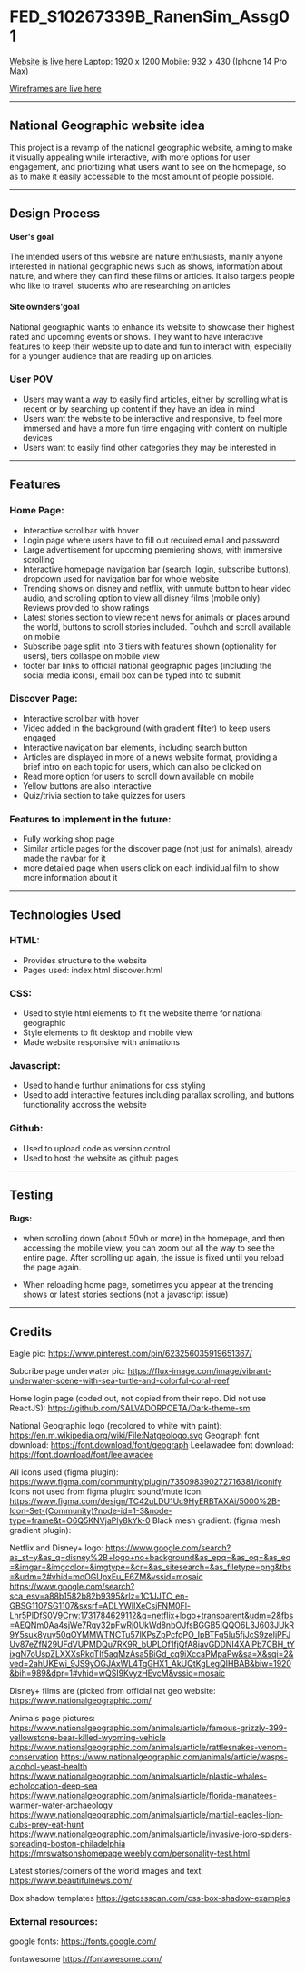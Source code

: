 # FED_S10267339B_RanenSim_Assg01

[Website is live here](https://razorbird360.github.io/FED_S10267339B_RanenSim_Assg01/ "Visit Page")
Laptop: 1920 x 1200
Mobile: 932 x 430 (Iphone 14 Pro Max)

[Wireframes are live here](https://www.figma.com/design/qcH4nYIKQH9FYtyNdPMC4d/FED_S10258143A_RanenSim_Assg01?node-id=0-1&t=PsPrFChmqPHOgmoF-1 "Visit Figma Wireframes")

---

## National Geographic website idea
This project is a revamp of the national geographic website, aiming to make it visually appealing while interactive, with more options for user engagement, and priortizing what users want to see on the homepage, so as to make it easily accessable to the most amount of people possible.

---

## Design Process

#### User's goal
The intended users of this website are nature enthusiasts, mainly anyone interested in national geographic news such as shows, information about nature, and where they can find these films or articles. It also targets people who like to travel, students who are researching on articles

#### Site ownders'goal
National geographic wants to enhance its website to showcase their highest rated and upcoming events or shows. They want to have interactive features to keep their website up to date and fun to interact with, especially for a younger audience that are reading up on articles.

### User POV
- Users may want a way to easily find articles, either by scrolling what is recent or by searching up content if they have an idea in mind
- Users want the website to be interactive and responsive, to feel more immersed and have a more fun time engaging with content on multiple devices
- Users want to easily find other categories they may be interested in

---

## Features

### Home Page:
- Interactive scrollbar with hover
- Login page where users have to fill out required email and password
- Large advertisement for upcoming premiering shows, with immersive scrolling
- Interactive homepage navigation bar (search, login, subscribe buttons), dropdown used for navigation bar for whole website
- Trending shows on disney and netflix, with unmute button to hear video audio, and scrolling option to view all disney films (mobile only). Reviews provided to show ratings
- Latest stories section to view recent news for animals or places around the world, buttons to scroll stories included. Touhch and scroll available on mobile
- Subscribe page split into 3 tiers with features shown (optionality for users), tiers collaspe on mobile view
- footer bar links to official national geographic pages (including the social media icons), email box can be typed into to submit

### Discover Page:
- Interactive scrollbar with hover
- Video added in the background (with gradient filter) to keep users engaged
- Interactive navigation bar elements, including search button
- Articles are displayed in more of a news website format, providing a brief intro on each topic for users, which can also be clicked on
- Read more option for users to scroll down available on mobile
- Yellow buttons are also interactive
- Quiz/trivia section to take quizzes for users

### Features to implement in the future:
- Fully working shop page
- Similar article pages for the discover page (not just for animals), already made the navbar for it
- more detailed page when users click on each individual film to show more information about it

---

## Technologies Used

### HTML:
- Provides structure to the website
- Pages used: index.html discover.html

### CSS:
- Used to style html elements to fit the website theme for national geographic
- Style elements to fit desktop and mobile view
- Made website responsive with animations

### Javascript:
- Used to handle furthur animations for css styling
- Used to add interactive features including parallax scrolling, and buttons functionality accross the website

### Github:
- Used to upload code as version control
- Used to host the website as github pages

--- 

## Testing
#### Bugs: 
- when scrolling down (about 50vh or more) in the homepage, and then accessing the mobile view, you can zoom out all the way to see the entire page. After scrolling up again, the issue is fixed until you reload the page again.

- When reloading home page, sometimes you appear at the trending shows or latest stories sections (not a javascript issue)

---

## Credits

Eagle pic: https://www.pinterest.com/pin/623256035919651367/

Subcribe page underwater pic:
https://flux-image.com/image/vibrant-underwater-scene-with-sea-turtle-and-colorful-coral-reef

Home login page (coded out, not copied from their repo. Did not use ReactJS):
https://github.com/SALVADORPOETA/Dark-theme-sm

National Geographic logo (recolored to white with paint):
https://en.m.wikipedia.org/wiki/File:Natgeologo.svg
Geograph font download:
https://font.download/font/geograph
Leelawadee font download:
https://font.download/font/leelawadee

All icons used (figma plugin):
https://www.figma.com/community/plugin/735098390272716381/iconify
Icons not used from figma plugin:
sound/mute icon: https://www.figma.com/design/TC42uLDU1Uc9HyERBTAXAi/5000%2B-Icon-Set-(Community)?node-id=1-3&node-type=frame&t=O6Q5KNVjaPly8kYk-0
Black mesh gradient: (figma mesh gradient plugin):



Netflix and Disney+ logo:
https://www.google.com/search?as_st=y&as_q=disney%2B+logo+no+background&as_epq=&as_oq=&as_eq=&imgar=&imgcolor=&imgtype=&cr=&as_sitesearch=&as_filetype=png&tbs=&udm=2#vhid=moOGUpxEu_E6ZM&vssid=mosaic
https://www.google.com/search?sca_esv=a88b1582b82b9395&rlz=1C1JJTC_en-GBSG1107SG1107&sxsrf=ADLYWIIXeCsjFNM0Fl-Lhr5PIDfS0V9Crw:1731784629112&q=netflix+logo+transparent&udm=2&fbs=AEQNm0Aa4sjWe7Rqy32pFwRj0UkWd8nbOJfsBGGB5IQQO6L3J603JUkR9Y5suk8yuy50qOYMMWTNCTu57lKPsZpPcfqPO_IpBTFq5Iu5fjJcS9zeIjPFJUv87eZfN29UFdVUPMDQu7RK9R_bUPLOf1fjQfA8iavGDDNI4XAiPb7CBH_tYixgN7oUspZLXXXsRkqTIf5aqMzAsa5BiGd_cq9iXccaPMpaPw&sa=X&sqi=2&ved=2ahUKEwi_9JS9yOGJAxWL4TgGHX1_AkUQtKgLegQIHBAB&biw=1920&bih=989&dpr=1#vhid=wQSI9KvyzHEvcM&vssid=mosaic

Disney+ films are (picked from official nat geo website:
 https://www.nationalgeographic.com/


Animals page pictures:
https://www.nationalgeographic.com/animals/article/famous-grizzly-399-yellowstone-bear-killed-wyoming-vehicle
https://www.nationalgeographic.com/animals/article/rattlesnakes-venom-conservation
https://www.nationalgeographic.com/animals/article/wasps-alcohol-yeast-health
https://www.nationalgeographic.com/animals/article/plastic-whales-echolocation-deep-sea
https://www.nationalgeographic.com/animals/article/florida-manatees-warmer-water-archaeology
https://www.nationalgeographic.com/animals/article/martial-eagles-lion-cubs-prey-eat-hunt
https://www.nationalgeographic.com/animals/article/invasive-joro-spiders-spreading-boston-philadelphia
https://mrswatsonshomepage.weebly.com/personality-test.html

Latest stories/corners of the world images and text:
https://www.beautifulnews.com/

Box shadow templates
https://getcssscan.com/css-box-shadow-examples


### External resources:
google fonts:
https://fonts.google.com/

fontawesome
https://fontawesome.com/
